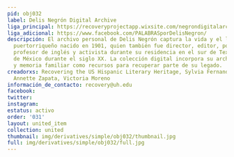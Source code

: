 ```yaml
---
pid: obj032
label: Delis Negrón Digital Archive
liga_principal: https://recoveryprojectapp.wixsite.com/negrondigitalarchive
liga_adicional: https://www.facebook.com/PALABRASporDelisNegron/
descripción: El archivo personal de Delis Negrón captura la vida y el legado del escritor
  puertorriqueño nacido en 1901, quien también fue director, editor, poeta, escritor,
  profesor de inglés y activista durante su residencia en el sur de Texas y la Ciudad
  de México durante el siglo XX. La colección digital incorpora su archivo personal
  y memoria familiar como recursos para recuperar parte de su legado.
creadorxs: Recovering the US Hispanic Literary Heritage, Sylvia Fernandez, Isis Campos,
  Annette Zapata, Victoria Moreno
información_de_contacto: recovery@uh.edu
facebook: 
twitter: 
instagram: 
estatus: activo
order: '031'
layout: united_item
collection: united
thumbnail: img/derivatives/simple/obj032/thumbnail.jpg
full: img/derivatives/simple/obj032/full.jpg
---
```

